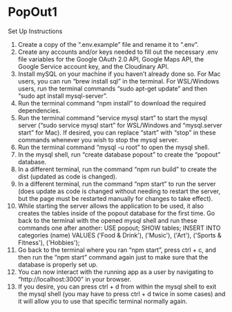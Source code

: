 # PopOut1
Set Up Instructions
1. Create a copy of the “.env.example” file and rename it to “.env”.
2. Create any accounts and/or keys needed to fill out the necessary .env file variables for the Google OAuth 2.0 API, Google Maps API, the Google Service account key, and the Cloudinary API.
3. Install mySQL on your machine if you haven’t already done so. For Mac users, you can run “brew install sql” in the terminal. For WSL/Windows users, run the terminal commands “sudo apt-get update” and then “sudo apt install mysql-server”.
4. Run the terminal command “npm install” to download the required dependencies.
5. Run the terminal command “service mysql start” to start the mysql server (“sudo service mysql start” for WSL/Windows and “mysql.server start” for Mac). If desired, you can replace “start” with “stop” in these commands whenever you wish to stop the mysql server.
6. Run the terminal command “mysql -u root” to open the mysql shell.
7. In the mysql shell, run “create database popout” to create the “popout” database.
8. In a different terminal, run the command “npm run build” to create the dist (updated as code is changed).
9. In a different terminal, run the command “npm start” to run the server (does update as code is changed without needing to restart the server, but the page must be restarted manually for changes to take effect).
10. While starting the server allows the application to be used, it also creates the tables inside of the popout database for the first time. Go back to the terminal with the opened mysql shell and run these commands one after another:
USE popout;
SHOW tables;
INSERT INTO categories (name) VALUES ('Food & Drink'), ('Music'), ('Art'), ('Sports & Fitness'), ('Hobbies');
11. Go back to the terminal where you ran “npm start”, press ctrl + c, and then run the “npm start” command again just to make sure that the database is properly set up.
12. You can now interact with the running app as a user by navigating to “http://localhost:3000” in your browser.
13. If you desire, you can press ctrl + d from within the mysql shell to exit the mysql shell (you may have to press ctrl + d twice in some cases) and it will allow you to use that specific terminal normally again.
